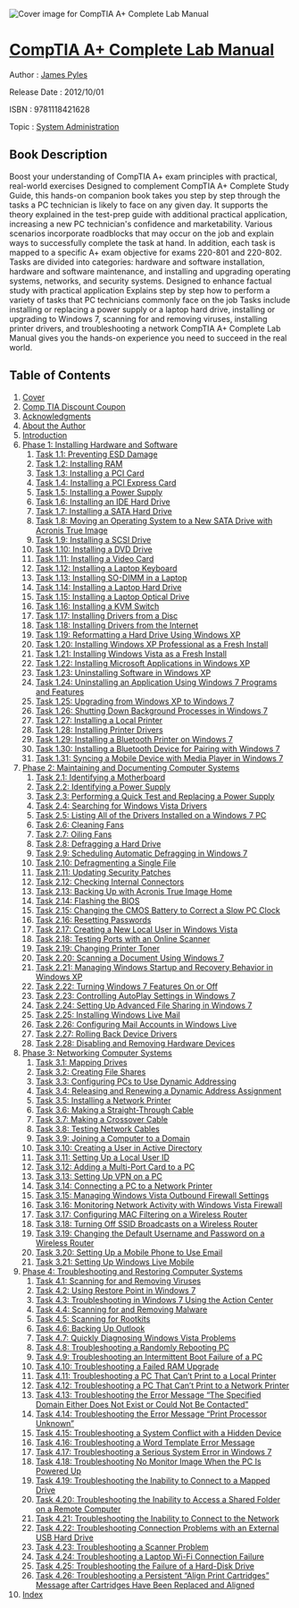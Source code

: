 ![Cover image for CompTIA A+ Complete Lab Manual](https://imgdetail.ebookreading.net/cover/cover/system_admin/EB9781118421628.jpg)

[CompTIA A+ Complete Lab Manual](https://ebookreading.net/view/book/CompTIA+A%2B+Complete+Lab+Manual-EB9781118421628_1.html "CompTIA A+ Complete Lab Manual")
====================================================================================================================

Author : [James Pyles](https://ebookreading.net/search/author/James+Pyles)

Release Date : 2012/10/01

ISBN : 9781118421628

Topic : [System Administration](https://ebookreading.net/search/category/system-administration)

Book Description
-----------------

Boost your understanding of CompTIA A+ exam principles with practical, real-world exercises
Designed to complement CompTIA A+ Complete Study Guide, this hands-on companion book takes you step by step through the tasks a PC technician is likely to face on any given day. It supports the theory explained in the test-prep guide with additional practical application, increasing a new PC technician's confidence and marketability. Various scenarios incorporate roadblocks that may occur on the job and explain ways to successfully complete the task at hand. In addition, each task is mapped to a specific A+ exam objective for exams 220-801 and 220-802.
Tasks are divided into categories: hardware and software installation, hardware and software maintenance, and installing and upgrading operating systems, networks, and security systems.
Designed to enhance factual study with practical application
Explains step by step how to perform a variety of tasks that PC technicians commonly face on the job
Tasks include installing or replacing a power supply or a laptop hard drive, installing or upgrading to Windows 7, scanning for and removing viruses, installing printer drivers, and troubleshooting a network
CompTIA A+ Complete Lab Manual gives you the hands-on experience you need to succeed in the real world.
              
Table of Contents
-----------------

1. [Cover](https://ebookreading.net/view/book/CompTIA+A%2B+Complete+Lab+Manual-EB9781118421628_1.html)
1. [Comp TIA Discount Coupon](https://ebookreading.net/view/book/CompTIA+A%2B+Complete+Lab+Manual-EB9781118421628_2.html)
1. [Acknowledgments](https://ebookreading.net/view/book/CompTIA+A%2B+Complete+Lab+Manual-EB9781118421628_5.html#ffirs-anchor-1)
1. [About the Author](https://ebookreading.net/view/book/CompTIA+A%2B+Complete+Lab+Manual-EB9781118421628_5.html#ffirs-anchor-2)
1. [Introduction](https://ebookreading.net/view/book/CompTIA+A%2B+Complete+Lab+Manual-EB9781118421628_6.html)
1. [Phase 1: Installing Hardware and Software](https://ebookreading.net/view/book/CompTIA+A%2B+Complete+Lab+Manual-EB9781118421628_7.html)
    1. [Task 1.1: Preventing ESD Damage](https://ebookreading.net/view/book/CompTIA+A%2B+Complete+Lab+Manual-EB9781118421628_7.html#c01-anchor-3)
    1. [Task 1.2: Installing RAM](https://ebookreading.net/view/book/CompTIA+A%2B+Complete+Lab+Manual-EB9781118421628_7.html#c01-anchor-4)
    1. [Task 1.3: Installing a PCI Card](https://ebookreading.net/view/book/CompTIA+A%2B+Complete+Lab+Manual-EB9781118421628_7.html#c01-anchor-5)
    1. [Task 1.4: Installing a PCI Express Card](https://ebookreading.net/view/book/CompTIA+A%2B+Complete+Lab+Manual-EB9781118421628_7.html#c01-anchor-6)
    1. [Task 1.5: Installing a Power Supply](https://ebookreading.net/view/book/CompTIA+A%2B+Complete+Lab+Manual-EB9781118421628_7.html#c01-anchor-7)
    1. [Task 1.6: Installing an IDE Hard Drive](https://ebookreading.net/view/book/CompTIA+A%2B+Complete+Lab+Manual-EB9781118421628_7.html#c01-anchor-8)
    1. [Task 1.7: Installing a SATA Hard Drive](https://ebookreading.net/view/book/CompTIA+A%2B+Complete+Lab+Manual-EB9781118421628_7.html#c01-anchor-9)
    1. [Task 1.8: Moving an Operating System to a New SATA Drive with Acronis True Image](https://ebookreading.net/view/book/CompTIA+A%2B+Complete+Lab+Manual-EB9781118421628_7.html#c01-anchor-10)
    1. [Task 1.9: Installing a SCSI Drive](https://ebookreading.net/view/book/CompTIA+A%2B+Complete+Lab+Manual-EB9781118421628_7.html#c01-anchor-11)
    1. [Task 1.10: Installing a DVD Drive](https://ebookreading.net/view/book/CompTIA+A%2B+Complete+Lab+Manual-EB9781118421628_7.html#c01-anchor-12)
    1. [Task 1.11: Installing a Video Card](https://ebookreading.net/view/book/CompTIA+A%2B+Complete+Lab+Manual-EB9781118421628_7.html#c01-anchor-13)
    1. [Task 1.12: Installing a Laptop Keyboard](https://ebookreading.net/view/book/CompTIA+A%2B+Complete+Lab+Manual-EB9781118421628_7.html#c01-anchor-14)
    1. [Task 1.13: Installing SO-DIMM in a Laptop](https://ebookreading.net/view/book/CompTIA+A%2B+Complete+Lab+Manual-EB9781118421628_7.html#c01-anchor-15)
    1. [Task 1.14: Installing a Laptop Hard Drive](https://ebookreading.net/view/book/CompTIA+A%2B+Complete+Lab+Manual-EB9781118421628_7.html#c01-anchor-16)
    1. [Task 1.15: Installing a Laptop Optical Drive](https://ebookreading.net/view/book/CompTIA+A%2B+Complete+Lab+Manual-EB9781118421628_7.html#c01-anchor-17)
    1. [Task 1.16: Installing a KVM Switch](https://ebookreading.net/view/book/CompTIA+A%2B+Complete+Lab+Manual-EB9781118421628_7.html#c01-anchor-18)
    1. [Task 1.17: Installing Drivers from a Disc](https://ebookreading.net/view/book/CompTIA+A%2B+Complete+Lab+Manual-EB9781118421628_7.html#c01-anchor-19)
    1. [Task 1.18: Installing Drivers from the Internet](https://ebookreading.net/view/book/CompTIA+A%2B+Complete+Lab+Manual-EB9781118421628_7.html#c01-anchor-20)
    1. [Task 1.19: Reformatting a Hard Drive Using Windows XP](https://ebookreading.net/view/book/CompTIA+A%2B+Complete+Lab+Manual-EB9781118421628_7.html#c01-anchor-21)
    1. [Task 1.20: Installing Windows XP Professional as a Fresh Install](https://ebookreading.net/view/book/CompTIA+A%2B+Complete+Lab+Manual-EB9781118421628_7.html#c01-anchor-22)
    1. [Task 1.21: Installing Windows Vista as a Fresh Install](https://ebookreading.net/view/book/CompTIA+A%2B+Complete+Lab+Manual-EB9781118421628_7.html#c01-anchor-23)
    1. [Task 1.22: Installing Microsoft Applications in Windows XP](https://ebookreading.net/view/book/CompTIA+A%2B+Complete+Lab+Manual-EB9781118421628_7.html#c01-anchor-24)
    1. [Task 1.23: Uninstalling Software in Windows XP](https://ebookreading.net/view/book/CompTIA+A%2B+Complete+Lab+Manual-EB9781118421628_7.html#c01-anchor-25)
    1. [Task 1.24: Uninstalling an Application Using Windows 7 Programs and Features](https://ebookreading.net/view/book/CompTIA+A%2B+Complete+Lab+Manual-EB9781118421628_7.html#c01-anchor-26)
    1. [Task 1.25: Upgrading from Windows XP to Windows 7](https://ebookreading.net/view/book/CompTIA+A%2B+Complete+Lab+Manual-EB9781118421628_7.html#c01-anchor-27)
    1. [Task 1.26: Shutting Down Background Processes in Windows 7](https://ebookreading.net/view/book/CompTIA+A%2B+Complete+Lab+Manual-EB9781118421628_7.html#c01-anchor-28)
    1. [Task 1.27: Installing a Local Printer](https://ebookreading.net/view/book/CompTIA+A%2B+Complete+Lab+Manual-EB9781118421628_7.html#c01-anchor-29)
    1. [Task 1.28: Installing Printer Drivers](https://ebookreading.net/view/book/CompTIA+A%2B+Complete+Lab+Manual-EB9781118421628_7.html#c01-anchor-30)
    1. [Task 1.29: Installing a Bluetooth Printer on Windows 7](https://ebookreading.net/view/book/CompTIA+A%2B+Complete+Lab+Manual-EB9781118421628_7.html#c01-anchor-31)
    1. [Task 1.30: Installing a Bluetooth Device for Pairing with Windows 7](https://ebookreading.net/view/book/CompTIA+A%2B+Complete+Lab+Manual-EB9781118421628_7.html#c01-anchor-32)
    1. [Task 1.31: Syncing a Mobile Device with Media Player in Windows 7](https://ebookreading.net/view/book/CompTIA+A%2B+Complete+Lab+Manual-EB9781118421628_7.html#c01-anchor-33)
1. [Phase 2: Maintaining and Documenting Computer Systems](https://ebookreading.net/view/book/CompTIA+A%2B+Complete+Lab+Manual-EB9781118421628_8.html)
    1. [Task 2.1: Identifying a Motherboard](https://ebookreading.net/view/book/CompTIA+A%2B+Complete+Lab+Manual-EB9781118421628_8.html#c02-anchor-3)
    1. [Task 2.2: Identifying a Power Supply](https://ebookreading.net/view/book/CompTIA+A%2B+Complete+Lab+Manual-EB9781118421628_8.html#c02-anchor-4)
    1. [Task 2.3: Performing a Quick Test and Replacing a Power Supply](https://ebookreading.net/view/book/CompTIA+A%2B+Complete+Lab+Manual-EB9781118421628_8.html#c02-anchor-5)
    1. [Task 2.4: Searching for Windows Vista Drivers](https://ebookreading.net/view/book/CompTIA+A%2B+Complete+Lab+Manual-EB9781118421628_8.html#c02-anchor-6)
    1. [Task 2.5: Listing All of the Drivers Installed on a Windows 7 PC](https://ebookreading.net/view/book/CompTIA+A%2B+Complete+Lab+Manual-EB9781118421628_8.html#c02-anchor-7)
    1. [Task 2.6: Cleaning Fans](https://ebookreading.net/view/book/CompTIA+A%2B+Complete+Lab+Manual-EB9781118421628_8.html#c02-anchor-8)
    1. [Task 2.7: Oiling Fans](https://ebookreading.net/view/book/CompTIA+A%2B+Complete+Lab+Manual-EB9781118421628_8.html#c02-anchor-9)
    1. [Task 2.8: Defragging a Hard Drive](https://ebookreading.net/view/book/CompTIA+A%2B+Complete+Lab+Manual-EB9781118421628_8.html#c02-anchor-10)
    1. [Task 2.9: Scheduling Automatic Defragging in Windows 7](https://ebookreading.net/view/book/CompTIA+A%2B+Complete+Lab+Manual-EB9781118421628_8.html#c02-anchor-11)
    1. [Task 2.10: Defragmenting a Single File](https://ebookreading.net/view/book/CompTIA+A%2B+Complete+Lab+Manual-EB9781118421628_8.html#c02-anchor-12)
    1. [Task 2.11: Updating Security Patches](https://ebookreading.net/view/book/CompTIA+A%2B+Complete+Lab+Manual-EB9781118421628_8.html#c02-anchor-13)
    1. [Task 2.12: Checking Internal Connectors](https://ebookreading.net/view/book/CompTIA+A%2B+Complete+Lab+Manual-EB9781118421628_8.html#c02-anchor-14)
    1. [Task 2.13: Backing Up with Acronis True Image Home](https://ebookreading.net/view/book/CompTIA+A%2B+Complete+Lab+Manual-EB9781118421628_8.html#c02-anchor-15)
    1. [Task 2.14: Flashing the BIOS](https://ebookreading.net/view/book/CompTIA+A%2B+Complete+Lab+Manual-EB9781118421628_8.html#c02-anchor-16)
    1. [Task 2.15: Changing the CMOS Battery to Correct a Slow PC Clock](https://ebookreading.net/view/book/CompTIA+A%2B+Complete+Lab+Manual-EB9781118421628_8.html#c02-anchor-17)
    1. [Task 2.16: Resetting Passwords](https://ebookreading.net/view/book/CompTIA+A%2B+Complete+Lab+Manual-EB9781118421628_8.html#c02-anchor-18)
    1. [Task 2.17: Creating a New Local User in Windows Vista](https://ebookreading.net/view/book/CompTIA+A%2B+Complete+Lab+Manual-EB9781118421628_8.html#c02-anchor-19)
    1. [Task 2.18: Testing Ports with an Online Scanner](https://ebookreading.net/view/book/CompTIA+A%2B+Complete+Lab+Manual-EB9781118421628_8.html#c02-anchor-20)
    1. [Task 2.19: Changing Printer Toner](https://ebookreading.net/view/book/CompTIA+A%2B+Complete+Lab+Manual-EB9781118421628_8.html#c02-anchor-21)
    1. [Task 2.20: Scanning a Document Using Windows 7](https://ebookreading.net/view/book/CompTIA+A%2B+Complete+Lab+Manual-EB9781118421628_8.html#c02-anchor-22)
    1. [Task 2.21: Managing Windows Startup and Recovery Behavior in Windows XP](https://ebookreading.net/view/book/CompTIA+A%2B+Complete+Lab+Manual-EB9781118421628_8.html#c02-anchor-23)
    1. [Task 2.22: Turning Windows 7 Features On or Off](https://ebookreading.net/view/book/CompTIA+A%2B+Complete+Lab+Manual-EB9781118421628_8.html#c02-anchor-24)
    1. [Task 2.23: Controlling AutoPlay Settings in Windows 7](https://ebookreading.net/view/book/CompTIA+A%2B+Complete+Lab+Manual-EB9781118421628_8.html#c02-anchor-25)
    1. [Task 2.24: Setting Up Advanced File Sharing in Windows 7](https://ebookreading.net/view/book/CompTIA+A%2B+Complete+Lab+Manual-EB9781118421628_8.html#c02-anchor-26)
    1. [Task 2.25: Installing Windows Live Mail](https://ebookreading.net/view/book/CompTIA+A%2B+Complete+Lab+Manual-EB9781118421628_8.html#c02-anchor-27)
    1. [Task 2.26: Configuring Mail Accounts in Windows Live](https://ebookreading.net/view/book/CompTIA+A%2B+Complete+Lab+Manual-EB9781118421628_8.html#c02-anchor-28)
    1. [Task 2.27: Rolling Back Device Drivers](https://ebookreading.net/view/book/CompTIA+A%2B+Complete+Lab+Manual-EB9781118421628_8.html#c02-anchor-29)
    1. [Task 2.28: Disabling and Removing Hardware Devices](https://ebookreading.net/view/book/CompTIA+A%2B+Complete+Lab+Manual-EB9781118421628_8.html#c02-anchor-30)
1. [Phase 3: Networking Computer Systems](https://ebookreading.net/view/book/CompTIA+A%2B+Complete+Lab+Manual-EB9781118421628_9.html)
    1. [Task 3.1: Mapping Drives](https://ebookreading.net/view/book/CompTIA+A%2B+Complete+Lab+Manual-EB9781118421628_9.html#c03-anchor-3)
    1. [Task 3.2: Creating File Shares](https://ebookreading.net/view/book/CompTIA+A%2B+Complete+Lab+Manual-EB9781118421628_9.html#c03-anchor-4)
    1. [Task 3.3: Configuring PCs to Use Dynamic Addressing](https://ebookreading.net/view/book/CompTIA+A%2B+Complete+Lab+Manual-EB9781118421628_9.html#c03-anchor-5)
    1. [Task 3.4: Releasing and Renewing a Dynamic Address Assignment](https://ebookreading.net/view/book/CompTIA+A%2B+Complete+Lab+Manual-EB9781118421628_9.html#c03-anchor-6)
    1. [Task 3.5: Installing a Network Printer](https://ebookreading.net/view/book/CompTIA+A%2B+Complete+Lab+Manual-EB9781118421628_9.html#c03-anchor-7)
    1. [Task 3.6: Making a Straight-Through Cable](https://ebookreading.net/view/book/CompTIA+A%2B+Complete+Lab+Manual-EB9781118421628_9.html#c03-anchor-8)
    1. [Task 3.7: Making a Crossover Cable](https://ebookreading.net/view/book/CompTIA+A%2B+Complete+Lab+Manual-EB9781118421628_9.html#c03-anchor-9)
    1. [Task 3.8: Testing Network Cables](https://ebookreading.net/view/book/CompTIA+A%2B+Complete+Lab+Manual-EB9781118421628_9.html#c03-anchor-10)
    1. [Task 3.9: Joining a Computer to a Domain](https://ebookreading.net/view/book/CompTIA+A%2B+Complete+Lab+Manual-EB9781118421628_9.html#c03-anchor-11)
    1. [Task 3.10: Creating a User in Active Directory](https://ebookreading.net/view/book/CompTIA+A%2B+Complete+Lab+Manual-EB9781118421628_9.html#c03-anchor-12)
    1. [Task 3.11: Setting Up a Local User ID](https://ebookreading.net/view/book/CompTIA+A%2B+Complete+Lab+Manual-EB9781118421628_9.html#c03-anchor-13)
    1. [Task 3.12: Adding a Multi-Port Card to a PC](https://ebookreading.net/view/book/CompTIA+A%2B+Complete+Lab+Manual-EB9781118421628_9.html#c03-anchor-14)
    1. [Task 3.13: Setting Up VPN on a PC](https://ebookreading.net/view/book/CompTIA+A%2B+Complete+Lab+Manual-EB9781118421628_9.html#c03-anchor-15)
    1. [Task 3.14: Connecting a PC to a Network Printer](https://ebookreading.net/view/book/CompTIA+A%2B+Complete+Lab+Manual-EB9781118421628_9.html#c03-anchor-16)
    1. [Task 3.15: Managing Windows Vista Outbound Firewall Settings](https://ebookreading.net/view/book/CompTIA+A%2B+Complete+Lab+Manual-EB9781118421628_9.html#c03-anchor-17)
    1. [Task 3.16: Monitoring Network Activity with Windows Vista Firewall](https://ebookreading.net/view/book/CompTIA+A%2B+Complete+Lab+Manual-EB9781118421628_9.html#c03-anchor-18)
    1. [Task 3.17: Configuring MAC Filtering on a Wireless Router](https://ebookreading.net/view/book/CompTIA+A%2B+Complete+Lab+Manual-EB9781118421628_9.html#c03-anchor-19)
    1. [Task 3.18: Turning Off SSID Broadcasts on a Wireless Router](https://ebookreading.net/view/book/CompTIA+A%2B+Complete+Lab+Manual-EB9781118421628_9.html#c03-anchor-20)
    1. [Task 3.19: Changing the Default Username and Password on a Wireless Router](https://ebookreading.net/view/book/CompTIA+A%2B+Complete+Lab+Manual-EB9781118421628_9.html#c03-anchor-21)
    1. [Task 3.20: Setting Up a Mobile Phone to Use Email](https://ebookreading.net/view/book/CompTIA+A%2B+Complete+Lab+Manual-EB9781118421628_9.html#c03-anchor-22)
    1. [Task 3.21: Setting Up Windows Live Mobile](https://ebookreading.net/view/book/CompTIA+A%2B+Complete+Lab+Manual-EB9781118421628_9.html#c03-anchor-23)
1. [Phase 4: Troubleshooting and Restoring Computer Systems](https://ebookreading.net/view/book/CompTIA+A%2B+Complete+Lab+Manual-EB9781118421628_10.html)
    1. [Task 4.1: Scanning for and Removing Viruses](https://ebookreading.net/view/book/CompTIA+A%2B+Complete+Lab+Manual-EB9781118421628_10.html#c04-anchor-3)
    1. [Task 4.2: Using Restore Point in Windows 7](https://ebookreading.net/view/book/CompTIA+A%2B+Complete+Lab+Manual-EB9781118421628_10.html#c04-anchor-4)
    1. [Task 4.3: Troubleshooting in Windows 7 Using the Action Center](https://ebookreading.net/view/book/CompTIA+A%2B+Complete+Lab+Manual-EB9781118421628_10.html#c04-anchor-5)
    1. [Task 4.4: Scanning for and Removing Malware](https://ebookreading.net/view/book/CompTIA+A%2B+Complete+Lab+Manual-EB9781118421628_10.html#c04-anchor-6)
    1. [Task 4.5: Scanning for Rootkits](https://ebookreading.net/view/book/CompTIA+A%2B+Complete+Lab+Manual-EB9781118421628_10.html#c04-anchor-7)
    1. [Task 4.6: Backing Up Outlook](https://ebookreading.net/view/book/CompTIA+A%2B+Complete+Lab+Manual-EB9781118421628_10.html#c04-anchor-8)
    1. [Task 4.7: Quickly Diagnosing Windows Vista Problems](https://ebookreading.net/view/book/CompTIA+A%2B+Complete+Lab+Manual-EB9781118421628_10.html#c04-anchor-9)
    1. [Task 4.8: Troubleshooting a Randomly Rebooting PC](https://ebookreading.net/view/book/CompTIA+A%2B+Complete+Lab+Manual-EB9781118421628_10.html#c04-anchor-10)
    1. [Task 4.9: Troubleshooting an Intermittent Boot Failure of a PC](https://ebookreading.net/view/book/CompTIA+A%2B+Complete+Lab+Manual-EB9781118421628_10.html#c04-anchor-11)
    1. [Task 4.10: Troubleshooting a Failed RAM Upgrade](https://ebookreading.net/view/book/CompTIA+A%2B+Complete+Lab+Manual-EB9781118421628_10.html#c04-anchor-12)
    1. [Task 4.11: Troubleshooting a PC That Can’t Print to a Local Printer](https://ebookreading.net/view/book/CompTIA+A%2B+Complete+Lab+Manual-EB9781118421628_10.html#c04-anchor-13)
    1. [Task 4.12: Troubleshooting a PC That Can’t Print to a Network Printer](https://ebookreading.net/view/book/CompTIA+A%2B+Complete+Lab+Manual-EB9781118421628_10.html#c04-anchor-14)
    1. [Task 4.13: Troubleshooting the Error Message “The Specified Domain Either Does Not Exist or Could Not Be Contacted”](https://ebookreading.net/view/book/CompTIA+A%2B+Complete+Lab+Manual-EB9781118421628_10.html#c04-anchor-15)
    1. [Task 4.14: Troubleshooting the Error Message “Print Processor Unknown”](https://ebookreading.net/view/book/CompTIA+A%2B+Complete+Lab+Manual-EB9781118421628_10.html#c04-anchor-16)
    1. [Task 4.15: Troubleshooting a System Conflict with a Hidden Device](https://ebookreading.net/view/book/CompTIA+A%2B+Complete+Lab+Manual-EB9781118421628_10.html#c04-anchor-17)
    1. [Task 4.16: Troubleshooting a Word Template Error Message](https://ebookreading.net/view/book/CompTIA+A%2B+Complete+Lab+Manual-EB9781118421628_10.html#c04-anchor-18)
    1. [Task 4.17: Troubleshooting a Serious System Error in Windows 7](https://ebookreading.net/view/book/CompTIA+A%2B+Complete+Lab+Manual-EB9781118421628_10.html#c04-anchor-19)
    1. [Task 4.18: Troubleshooting No Monitor Image When the PC Is Powered Up](https://ebookreading.net/view/book/CompTIA+A%2B+Complete+Lab+Manual-EB9781118421628_10.html#c04-anchor-20)
    1. [Task 4.19: Troubleshooting the Inability to Connect to a Mapped Drive](https://ebookreading.net/view/book/CompTIA+A%2B+Complete+Lab+Manual-EB9781118421628_10.html#c04-anchor-21)
    1. [Task 4.20: Troubleshooting the Inability to Access a Shared Folder on a Remote Computer](https://ebookreading.net/view/book/CompTIA+A%2B+Complete+Lab+Manual-EB9781118421628_10.html#c04-anchor-22)
    1. [Task 4.21: Troubleshooting the Inability to Connect to the Network](https://ebookreading.net/view/book/CompTIA+A%2B+Complete+Lab+Manual-EB9781118421628_10.html#c04-anchor-23)
    1. [Task 4.22: Troubleshooting Connection Problems with an External USB Hard Drive](https://ebookreading.net/view/book/CompTIA+A%2B+Complete+Lab+Manual-EB9781118421628_10.html#c04-anchor-24)
    1. [Task 4.23: Troubleshooting a Scanner Problem](https://ebookreading.net/view/book/CompTIA+A%2B+Complete+Lab+Manual-EB9781118421628_10.html#c04-anchor-25)
    1. [Task 4.24: Troubleshooting a Laptop Wi-Fi Connection Failure](https://ebookreading.net/view/book/CompTIA+A%2B+Complete+Lab+Manual-EB9781118421628_10.html#c04-anchor-26)
    1. [Task 4.25: Troubleshooting the Failure of a Hard-Disk Drive](https://ebookreading.net/view/book/CompTIA+A%2B+Complete+Lab+Manual-EB9781118421628_10.html#c04-anchor-27)
    1. [Task 4.26: Troubleshooting a Persistent “Align Print Cartridges” Message after Cartridges Have Been Replaced and Aligned](https://ebookreading.net/view/book/CompTIA+A%2B+Complete+Lab+Manual-EB9781118421628_10.html#c04-anchor-28)
1. [Index](https://ebookreading.net/view/book/CompTIA+A%2B+Complete+Lab+Manual-EB9781118421628_11.html)
